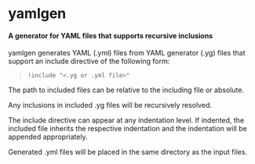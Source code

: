 yamlgen
=======

#### A generator for YAML files that supports recursive inclusions


yamlgen generates YAML (.yml) files from YAML generator (.yg) files that support
an include directive of the following form: 

> `!include "<.yg or .yml file>"`

The path to included files can be relative to the including file or absolute.

Any inclusions in included .yg files will be recursively resolved.

The include directive can appear at any indentation level. If indented,
the included file inherits the respective indentation and the indentation
will be appended appropriately.

Generated .yml files will be placed in the same directory as the input files.
